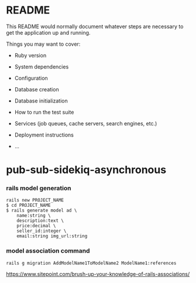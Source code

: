 # README

This README would normally document whatever steps are necessary to get the
application up and running.

Things you may want to cover:

* Ruby version

* System dependencies

* Configuration

* Database creation

* Database initialization

* How to run the test suite

* Services (job queues, cache servers, search engines, etc.)

* Deployment instructions

* ...
# pub-sub-sidekiq-asynchronous

### rails model generation 
```
rails new PROJECT_NAME
$ cd PROJECT_NAME
$ rails generate model ad \
    name:string \ 
    description:text \
    price:decimal \
    seller_id:integer \
    email:string img_url:string
```

### model association command
```
rails g migration AddModelName1ToModelName2 ModelName1:references
```
https://www.sitepoint.com/brush-up-your-knowledge-of-rails-associations/
